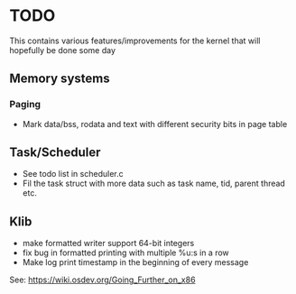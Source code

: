 # TODO
This contains various features/improvements for the kernel that will hopefully be done some day

## Memory systems
### Paging
* Mark data/bss, rodata and text with different security bits in page table

## Task/Scheduler
* See todo list in scheduler.c
* Fil the task struct with more data such as task name, tid, parent thread etc.

## Klib
* make formatted writer support 64-bit integers
* fix bug in formatted printing with multiple %u:s in a row
* Make log print timestamp in the beginning of every message

See: https://wiki.osdev.org/Going_Further_on_x86 
